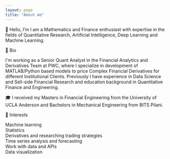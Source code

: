 ```yaml
---
layout: page
title: "About me"
---
```


👋 Hello, I’m I am a Mathematics and Finance enthusiast with expertise in the fields of Quantitative Research, Artificial Intelligence, Deep Learning and Machine Learning.

 👀 Bio

I'm working as a Senior Quant Analyst in the Financial Analytics and Derivatives Team at PWC, where I specialize in development of MATLAB/Python based models to price Complex 
Financial Derivatives for different Institutional Clients. Previously I have experience in Data Science and Sell-side Financial Research and education background in Quantitative Finance and Engineering.

🎓 I received my Masters in Financial Engineering from the University of UCLA Anderson and Bachelors in Mechanical Engineering from BITS Pilani.

🌱 Interests

Machine learning <br />
Statistics <br />
Derivatives and researching trading strategies <br />
Time series analysis and forecasting <br />
Work with data and APIs <br />
Data visualization <br />
